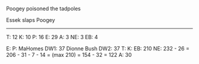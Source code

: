 Poogey poisoned the tadpoles

Essek slaps Poogey

-------

T: 12
K: 10
P: 16
E: 29
A: 3
NE: 3
EB: 4

E:
P:
MaHomes DW1: 37
Dionne Bush DW2: 37
T:
K:
EB: 210
NE: 232 - 26 = 206 - 31 - 7 - 14 = (max 210) = 154 - 32 = 122
A: 30